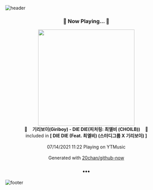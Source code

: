 ![header](https://capsule-render.vercel.app/api?type=wave&height=170&section=header&text=Hi.%20I'm%20SHIFT&fontColor=090707&fontAlignX=45&fontAlignY=65&fontSize=100)

<h3 align="center">🎵 Now Playing... 🎵</h3>
<p align="center">
  <a href="https://music.youtube.com/watch?v=0z8lJzeq1u8">
    <img width="300" src="https://lh3.googleusercontent.com/Ka-P1cu7Q_7xbay6mxOL3naEPDrCGlAr1rAkb5Th2d43J-6yAAYhnQZhOBb0xYG9oDJfqxiuEzD0nm9mLA">
  </a>
  <br>
  🎵&nbsp&nbsp&nbsp <b>기리보이(Giriboy) - DIE DIE(피처링: 최엘비 (CHOILB))</b> &nbsp&nbsp&nbsp🎵
  <br>
  included in <b>[ DIE DIE (Feat. 최엘비) (스터디그룹 X 기리보이) ]</b>
  
  <br />
  <br />
  07/14/2021 11:22 Playing on YTMusic
  <br />
  <br />
  Generated with <a href="https://github.com/20chan/github-now">20chan/github-now</a>
</p>

<h3 align="center">•••</h3>

![footer](https://capsule-render.vercel.app/api?type=wave&height=150&section=footer)
